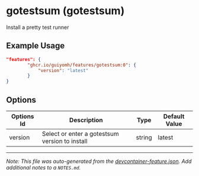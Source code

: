 
# gotestsum (gotestsum)

Install a pretty test runner

## Example Usage

```json
"features": {
        "ghcr.io/guiyomh/features/gotestsum:0": {
            "version": "latest"
        }
}
```

## Options

| Options Id | Description | Type | Default Value |
|-----|-----|-----|-----|
| version | Select or enter a gotestsum version to install | string | latest |



---

_Note: This file was auto-generated from the [devcontainer-feature.json](https://github.com/guiyomh/features/blob/main/src/gotestsum/devcontainer-feature.json).  Add additional notes to a `NOTES.md`._
